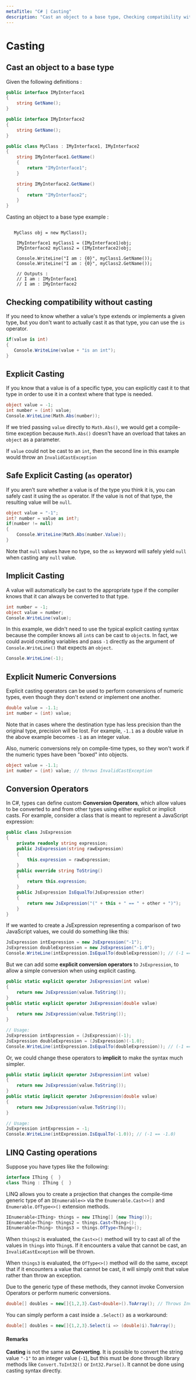 ```yaml
---
metaTitle: "C# | Casting"
description: "Cast an object to a base type, Checking compatibility without casting, Explicit Casting, Safe Explicit Casting (`as` operator), Implicit Casting, Explicit Numeric Conversions, Conversion Operators, LINQ Casting operations"
---
```


# Casting



## Cast an object to a base type


Given the following definitions :

```cs
public interface IMyInterface1
{
    string GetName();
}

public interface IMyInterface2
{
    string GetName();
}

public class MyClass : IMyInterface1, IMyInterface2
{
    string IMyInterface1.GetName()
    {
        return "IMyInterface1";
    }

    string IMyInterface2.GetName()
    {
        return "IMyInterface2";
    }
}

```

Casting an object to a base type example :

```

   MyClass obj = new MyClass();

    IMyInterface1 myClass1 = (IMyInterface1)obj;
    IMyInterface2 myClass2 = (IMyInterface2)obj;

    Console.WriteLine("I am : {0}", myClass1.GetName());
    Console.WriteLine("I am : {0}", myClass2.GetName());

    // Outputs :
    // I am : IMyInterface1
    // I am : IMyInterface2

```



## Checking compatibility without casting


If you need to know whether a value's type extends or implements a given type, but you don't want to actually cast it as that type, you can use the `is` operator.

```cs
if(value is int)
{
   Console.WriteLine(value + "is an int");
}

```



## Explicit Casting


If you know that a value is of a specific type, you can explicitly cast it to that type in order to use it in a context where that type is needed.

```cs
object value = -1;
int number = (int) value;
Console.WriteLine(Math.Abs(number));

```

If we tried passing `value` directly to `Math.Abs()`, we would get a compile-time exception because `Math.Abs()` doesn't have an overload that takes an `object` as a parameter.

If `value` could not be cast to an `int`, then the second line in this example would throw an `InvalidCastException`



## Safe Explicit Casting (`as` operator)


If you aren't sure whether a value is of the type you think it is, you can safely cast it using the `as` operator. If the value is not of that type, the resulting value will be `null`.

```cs
object value = "-1";
int? number = value as int?;
if(number != null)
{
    Console.WriteLine(Math.Abs(number.Value));
}

```

Note that `null` values have no type, so the `as` keyword will safely yield `null` when casting any `null` value.



## Implicit Casting


A value will automatically be cast to the appropriate type if the compiler knows that it can always be converted to that type.

```cs
int number = -1;
object value = number;
Console.WriteLine(value);

```

In this example, we didn't need to use the typical explicit casting syntax because the compiler knows all `int`s can be cast to `object`s. In fact, we could avoid creating variables and pass `-1` directly as the argument of `Console.WriteLine()` that expects an `object`.

```cs
Console.WriteLine(-1);

```



## Explicit Numeric Conversions


Explicit casting operators can be used to perform conversions of numeric types, even though they don't extend or implement one another.

```cs
double value = -1.1;
int number = (int) value;

```

Note that in cases where the destination type has less precision than the original type, precision will be lost. For example, `-1.1` as a double value in the above example becomes `-1` as an integer value.

Also, numeric conversions rely on compile-time types, so they won't work if the numeric types have been "boxed" into objects.

```cs
object value = -1.1;
int number = (int) value; // throws InvalidCastException

```



## Conversion Operators


In C#, types can define custom **Conversion Operators**, which allow values to be converted to and from other types using either explicit or implicit casts. For example, consider a class that is meant to represent a JavaScript expression:

```cs
public class JsExpression
{
    private readonly string expression;
    public JsExpression(string rawExpression)
    {
        this.expression = rawExpression;
    }
    public override string ToString()
    {
        return this.expression;
    }
    public JsExpression IsEqualTo(JsExpression other)
    {
        return new JsExpression("(" + this + " == " + other + ")");
    }
}

```

If we wanted to create a JsExpression representing a comparison of two JavaScript values, we could do something like this:

```cs
JsExpression intExpression = new JsExpression("-1");
JsExpression doubleExpression = new JsExpression("-1.0");
Console.WriteLine(intExpression.IsEqualTo(doubleExpression)); // (-1 == -1.0)

```

But we can add some **explicit conversion operators** to `JsExpression`, to allow a simple conversion when using explicit casting.

```cs
public static explicit operator JsExpression(int value)
{
    return new JsExpression(value.ToString());
}
public static explicit operator JsExpression(double value)
{
    return new JsExpression(value.ToString());
}

// Usage:
JsExpression intExpression = (JsExpression)(-1);
JsExpression doubleExpression = (JsExpression)(-1.0);
Console.WriteLine(intExpression.IsEqualTo(doubleExpression)); // (-1 == -1.0)

```

Or, we could change these operators to **implicit** to make the syntax much simpler.

```cs
public static implicit operator JsExpression(int value)
{
    return new JsExpression(value.ToString());
}
public static implicit operator JsExpression(double value)
{
    return new JsExpression(value.ToString());
}

// Usage:
JsExpression intExpression = -1;
Console.WriteLine(intExpression.IsEqualTo(-1.0)); // (-1 == -1.0)

```



## LINQ Casting operations


Suppose you have types like the following:

```cs
interface IThing {  }
class Thing : IThing {  }

```

LINQ allows you to create a projection that changes the compile-time generic type of an `IEnumerable<>` via the `Enumerable.Cast<>()` and `Enumerable.OfType<>()` extension methods.

```cs
IEnumerable<IThing> things = new IThing[] {new Thing()};
IEnumerable<Thing> things2 = things.Cast<Thing>();
IEnumerable<Thing> things3 = things.OfType<Thing>();

```

When `things2` is evaluated, the `Cast<>()` method will try to cast all of the values in `things` into `Thing`s. If it encounters a value that cannot be cast, an `InvalidCastException` will be thrown.

When `things3` is evaluated, the `OfType<>()` method will do the same, except that if it encounters a value that cannot be cast, it will simply omit that value rather than throw an exception.

Due to the generic type of these methods, they cannot invoke Conversion Operators or perform numeric conversions.

```cs
double[] doubles = new[]{1,2,3}.Cast<double>().ToArray(); // Throws InvalidCastException

```

You can simply perform a cast inside a `.Select()` as a workaround:

```cs
double[] doubles = new[]{1,2,3}.Select(i => (double)i).ToArray();

```



#### Remarks


**Casting** is not the same as **Converting**. It is possible to convert the string value `"-1"` to an integer value (`-1`), but this must be done through library methods like `Convert.ToInt32()` or `Int32.Parse()`. It cannot be done using casting syntax directly.

